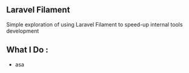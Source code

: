 ## Laravel Filament

Simple exploration of using Laravel Filament to speed-up internal tools development

## What I Do : 

- asa

